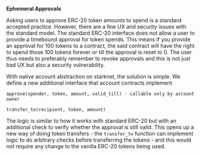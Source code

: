 **Ephemeral Approvals**

Asking users to approve ERC-20 token amounts to spend is a standard accepted practice. However, there are a few UX and security issues with the standard model. The standard ERC-20 interface does not allow a user to provide a timebound approval for token spends. This means if you provide an approval for 100 tokens to a contract, the said contract will have the right to spend those 100 tokens forever or till the approval is reset to 0. The user thus needs to preferably remember to revoke approvals and this is not just bad UX but also a security vulnerability.

With native account abstraction on starknet, the solution is simple. We define a new additional interface that account contracts implement

`approve(spender, token, amount, valid_till) - callable only by account owner`

`transfer_to(recipient, token, amount)`

The logic is similar to how it works with standard ERC-20 but with an additional check to verify whether the approval is still valid. This opens up a new way of doing token transfers - the `transfer_to` function can implement logic to do arbitrary checks before transferring the tokens - and this would not require any change to the vanilla ERC-20 tokens being used.